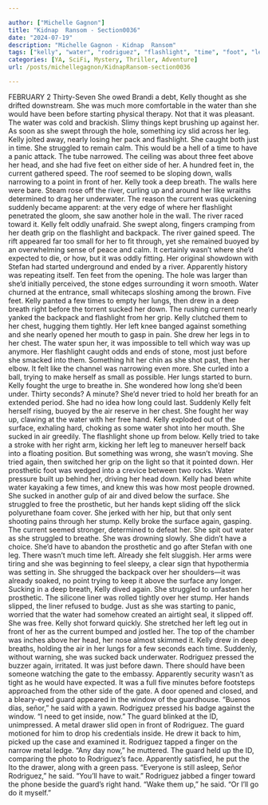 ```yaml
---

author: ["Michelle Gagnon"]
title: "Kidnap  Ransom - Section0036"
date: "2024-07-19"
description: "Michelle Gagnon - Kidnap  Ransom"
tags: ["kelly", "water", "rodriguez", "flashlight", "time", "foot", "leg", "current", "breath", "guard", "something", "struggled", "deep", "river", "felt", "drew", "sucked", "left", "air", "hand", "surface", "prosthetic", "would", "hole", "nearly"]
categories: [YA, SciFi, Mystery, Thriller, Adventure]
url: /posts/michellegagnon/KidnapRansom-section0036

---
```



FEBRUARY 2
Thirty-Seven
She owed Brandi a debt, Kelly thought as she drifted downstream. She was much more comfortable in the water than she would have been before starting physical therapy. Not that it was pleasant. The water was cold and brackish. Slimy things kept brushing up against her. As soon as she swept through the hole, something icy slid across her leg. Kelly jolted away, nearly losing her pack and flashlight. She caught both just in time. She struggled to remain calm. This would be a hell of a time to have a panic attack.
The tube narrowed. The ceiling was about three feet above her head, and she had five feet on either side of her. A hundred feet in, the current gathered speed. The roof seemed to be sloping down, walls narrowing to a point in front of her.
Kelly took a deep breath. The walls here were bare. Steam rose off the river, curling up and around her like wraiths determined to drag her underwater. The reason the current was quickening suddenly became apparent: at the very edge of where her flashlight penetrated the gloom, she saw another hole in the wall. The river raced toward it.
Kelly felt oddly unafraid. She swept along, fingers cramping from her death grip on the flashlight and backpack. The river gained speed. The rift appeared far too small for her to fit through, yet she remained buoyed by an overwhelming sense of peace and calm. It certainly wasn’t where she’d expected to die, or how, but it was oddly fitting. Her original showdown with Stefan had started underground and ended by a river. Apparently history was repeating itself.
Ten feet from the opening.
The hole was larger than she’d initially perceived, the stone edges surrounding it worn smooth. Water churned at the entrance, small whitecaps sloshing among the brown.
Five feet.
Kelly panted a few times to empty her lungs, then drew in a deep breath right before the torrent sucked her down.
The rushing current nearly yanked the backpack and flashlight from her grip. Kelly clutched them to her chest, hugging them tightly. Her left knee banged against something and she nearly opened her mouth to gasp in pain. She drew her legs in to her chest. The water spun her, it was impossible to tell which way was up anymore. Her flashlight caught odds and ends of stone, most just before she smacked into them. Something hit her chin as she shot past, then her elbow. It felt like the channel was narrowing even more. She curled into a ball, trying to make herself as small as possible. Her lungs started to burn.
Kelly fought the urge to breathe in. She wondered how long she’d been under. Thirty seconds? A minute? She’d never tried to hold her breath for an extended period. She had no idea how long could last.
Suddenly Kelly felt herself rising, buoyed by the air reserve in her chest. She fought her way up, clawing at the water with her free hand. Kelly exploded out of the surface, exhaling hard, choking as some water shot into her mouth. She sucked in air greedily. The flashlight shone up from below. Kelly tried to take a stroke with her right arm, kicking her left leg to maneuver herself back into a floating position.
But something was wrong, she wasn’t moving. She tried again, then switched her grip on the light so that it pointed down.
Her prosthetic foot was wedged into a crevice between two rocks.
Water pressure built up behind her, driving her head down. Kelly had been white water kayaking a few times, and knew this was how most people drowned. She sucked in another gulp of air and dived below the surface. She struggled to free the prosthetic, but her hands kept sliding off the slick polyurethane foam cover. She jerked with her hip, but that only sent shooting pains through her stump.
Kelly broke the surface again, gasping. The current seemed stronger, determined to defeat her. She spit out water as she struggled to breathe. She was drowning slowly. She didn’t have a choice. She’d have to abandon the prosthetic and go after Stefan with one leg.
There wasn’t much time left. Already she felt sluggish. Her arms were tiring and she was beginning to feel sleepy, a clear sign that hypothermia was setting in. She shrugged the backpack over her shoulders—it was already soaked, no point trying to keep it above the surface any longer.
Sucking in a deep breath, Kelly dived again. She struggled to unfasten her prosthetic. The silicone liner was rolled tightly over her stump. Her hands slipped, the liner refused to budge. Just as she was starting to panic, worried that the water had somehow created an airtight seal, it slipped off. She was free.
Kelly shot forward quickly. She stretched her left leg out in front of her as the current bumped and jostled her. The top of the chamber was inches above her head, her nose almost skimmed it. Kelly drew in deep breaths, holding the air in her lungs for a few seconds each time.
Suddenly, without warning, she was sucked back underwater.
Rodriguez pressed the buzzer again, irritated. It was just before dawn. There should have been someone watching the gate to the embassy. Apparently security wasn’t as tight as he would have expected.
It was a full five minutes before footsteps approached from the other side of the gate. A door opened and closed, and a bleary-eyed guard appeared in the window of the guardhouse.
“Buenos días, señor,” he said with a yawn.
Rodriguez pressed his badge against the window. “I need to get inside, now.”
The guard blinked at the ID, unimpressed. A metal drawer slid open in front of Rodriguez. The guard motioned for him to drop his credentials inside. He drew it back to him, picked up the case and examined it. Rodriguez tapped a finger on the narrow metal ledge. “Any day now,” he muttered.
The guard held up the ID, comparing the photo to Rodriguez’s face. Apparently satisfied, he put the Ito the drawer, along with a green pass. “Everyone is still asleep, Señor Rodriguez,” he said. “You’ll have to wait.”
Rodriguez jabbed a finger toward the phone beside the guard’s right hand. “Wake them up,” he said. “Or I’ll go do it myself.”
